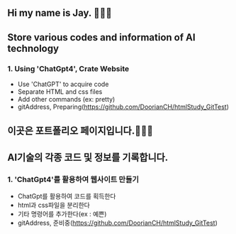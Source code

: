 ## Hi my name is Jay. 👋👋👋
## Store various codes and information of AI technology

### 1. Using 'ChatGpt4', Crate Website
- Use 'ChatGPT' to acquire code
- Separate HTML and css files
- Add other commands (ex: pretty)
- gitAddress, Preparing(https://github.com/DoorianCH/htmlStudy_GitTest)





## 이곳은 포트폴리오 페이지입니다.👋👋👋 
## AI기술의 각종 코드 및 정보를 기록합니다.

### 1. 'ChatGpt4'를 활용하여 웹사이트 만들기
- ChatGpt를 활용하여 코드를 획득한다
- html과 css파일을 분리한다
- 기타 명령어를 추가한다(ex : 예쁜)
- gitAddress, 준비중(https://github.com/DoorianCH/htmlStudy_GitTest)

<!--
**DoorianCH/DoorianCH** is a ✨ _special_ ✨ repository because its `README.md` (this file) appears on your GitHub profile.

Here are some ideas to get you started:

- 🔭 I’m currently working on ...
- 🌱 I’m currently learning ...
- 👯 I’m looking to collaborate on ...
- 🤔 I’m looking for help with ...
- 💬 Ask me about ...
- 📫 How to reach me: ...
- 😄 Pronouns: ...
- ⚡ Fun fact: ...
-->
